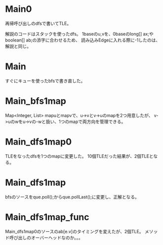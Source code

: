 # Main0
再帰呼び出しのdfsで書いてTLE。

解説のコードはスタックを使ったdfs。
1baseのu,vを、0baseのlong[] ax;やboolean[] ab;の添字に合わせるため、
読み込みEdgeに入れる際に-1したのは、解説と同じ。

# Main
すぐにキューを使ったbfsで書き直した。

# Main_bfs1map
Map<Integer, List<Edge>> mapuとmapvで、u->vとv->uのmapを2つ用意したが、
v->uのwをu->vの-wと扱い、1つのmapで両方向を管理できる。

# Main_dfs1map0
TLEをなったdfsを1つのmapに変更した。
10個TLEだった結果が、2個TLEとなる。

# Main_dfs1map
bfsのソースをque.poll();からque.pollLast();に変更し、正解となる。

# Main_dfs1map_func
Main_dfs1map0のソースのab[e.v]のタイミングを変えたが、2個TLE。
メソッド呼び出しのオーバーヘッドなのか。。。
